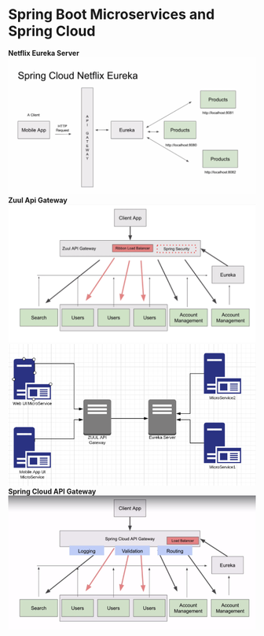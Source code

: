 # Spring Boot Microservices and Spring Cloud

<b>Netflix Eureka Server</b>
![Eureka Server](https://github.com/topcueser/sergey-microservices-app/blob/master/image/netflix-eureka.png?raw=true)
<b>Zuul Api Gateway</b>
![Zuul Api Gateway](https://github.com/topcueser/sergey-microservices-app/blob/master/image/zuul-api-gateway.png?raw=true)
![Zuul Api Gateway](https://github.com/topcueser/sergey-microservices-app/blob/master/image/Zuul_Api_Gateway.png?raw=true)
<b>Spring Cloud API Gateway</b>
![Spring Cloud API Gateway](https://github.com/topcueser/sergey-microservices-app/blob/master/image/spring-cloud-api-gateway.png?raw=true)